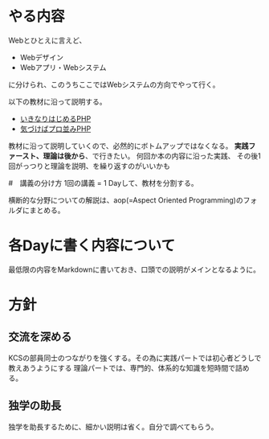 # やる内容
Webとひとえに言えど、

- Webデザイン
- Webアプリ・Webシステム

に分けられ、このうちここではWebシステムの方向でやって行く。

以下の教材に沿って説明する。

- [いきなりはじめるPHP](https://www.amazon.co.jp/いきなりはじめるPHP-ワクワク・ドキドキの入門教室-谷藤賢一/dp/4897978858/ref=sr_1_2/358-0225328-4139505?ie=UTF8&qid=1553303390&sr=8-2&keywords=php+本)
- [気づけばプロ並みPHP](https://www.amazon.co.jp/気づけばプロ並みPHP-改訂版-ゼロから作れる人になる-谷藤-賢一/dp/4865940650/ref=pd_bxgy_14_img_2/358-0225328-4139505?_encoding=UTF8&pd_rd_i=4865940650&pd_rd_r=ef35bade-4d0d-11e9-9ab3-d34e059c5c3e&pd_rd_w=F4pFR&pd_rd_wg=dvaHj&pf_rd_p=2d39d87c-5ff4-47a9-a2d0-79fb936a2d97&pf_rd_r=PTE2CKS0ABESN8EKAB4R&psc=1&refRID=PTE2CKS0ABESN8EKAB4R)


教材に沿って説明していくので、必然的にボトムアップではなくなる。
**実践ファースト、理論は後から**、で行きたい。
何回か本の内容に沿った実践、
その後1回がっつりと理論を説明、を繰り返すのがいいかも


#　講義の分け方
1回の講義 = 1 Dayして、教材を分割する。

横断的な分野についての解説は、aop(=Aspect Oriented Programming)のフォルダにまとめる。


# 各Dayに書く内容について
最低限の内容をMarkdownに書いておき、口頭での説明がメインとなるように。

# 方針
## 交流を深める
KCSの部員同士のつながりを強くする。その為に実践パートでは初心者どうしで教えあうようにする
理論パートでは、専門的、体系的な知識を短時間で詰める。

## 独学の助長
独学を助長するために、細かい説明は省く。自分で調べてもらう。